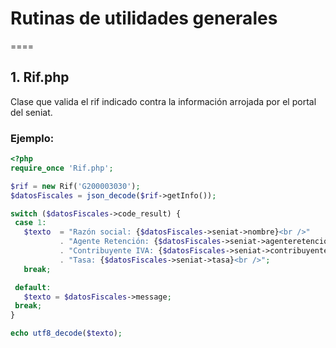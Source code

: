 ﻿# Rutinas de utilidades generales
﻿====

## 1. Rif.php

Clase que valida el rif indicado contra la información arrojada por el portal del seniat.

### Ejemplo:

 ``` php
<?php
require_once 'Rif.php';

$rif = new Rif('G200003030');
$datosFiscales = json_decode($rif->getInfo());

switch ($datosFiscales->code_result) {
  case 1:
    $texto  = "Razón social: {$datosFiscales->seniat->nombre}<br />"
            . "Agente Retención: {$datosFiscales->seniat->agenteretencioniva}<br />"
            . "Contribuyente IVA: {$datosFiscales->seniat->contribuyenteiva}<br />"
            . "Tasa: {$datosFiscales->seniat->tasa}<br />";
    break;

  default:
    $texto = $datosFiscales->message;
  break;
}

echo utf8_decode($texto);
 ```